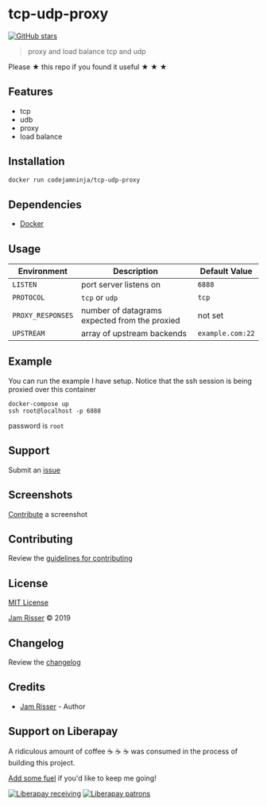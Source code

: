 # tcp-udp-proxy

[![GitHub stars](https://img.shields.io/github/stars/codejamninja/tcp-udp-proxy.svg?style=social&label=Stars)](https://github.com/codejamninja/tcp-udp-proxy)

> proxy and load balance tcp and udp

Please ★ this repo if you found it useful ★ ★ ★


## Features

* tcp
* udb
* proxy
* load balance


## Installation

```sh
docker run codejamninja/tcp-udp-proxy
```


## Dependencies

* [Docker](https://www.docker.com)


## Usage

| Environment       | Description                                   | Default Value    |
| -----------       | --------------------------------------------- | -------------    |
| `LISTEN`          | port server listens on                        | `6888`           |
| `PROTOCOL`        | `tcp` or `udp`                                | `tcp`            |
| `PROXY_RESPONSES` | number of datagrams expected from the proxied | not set          |
| `UPSTREAM`        | array of upstream backends                    | `example.com:22` |


## Example

You can run the example I have setup. Notice that the ssh session is being
proxied over this container

```
docker-compose up
ssh root@localhost -p 6888
```

password is `root`


## Support

Submit an [issue](https://github.com/codejamninja/tcp-udp-proxy/issues/new)


## Screenshots

[Contribute](https://github.com/codejamninja/tcp-udp-proxy/blob/master/CONTRIBUTING.md) a screenshot


## Contributing

Review the [guidelines for contributing](https://github.com/codejamninja/tcp-udp-proxy/blob/master/CONTRIBUTING.md)


## License

[MIT License](https://github.com/codejamninja/tcp-udp-proxy/blob/master/LICENSE)

[Jam Risser](https://codejam.ninja) © 2019


## Changelog

Review the [changelog](https://github.com/codejamninja/tcp-udp-proxy/blob/master/CHANGELOG.md)


## Credits

* [Jam Risser](https://codejam.ninja) - Author


## Support on Liberapay

A ridiculous amount of coffee ☕ ☕ ☕ was consumed in the process of building this project.

[Add some fuel](https://liberapay.com/codejamninja/donate) if you'd like to keep me going!

[![Liberapay receiving](https://img.shields.io/liberapay/receives/codejamninja.svg?style=flat-square)](https://liberapay.com/codejamninja/donate)
[![Liberapay patrons](https://img.shields.io/liberapay/patrons/codejamninja.svg?style=flat-square)](https://liberapay.com/codejamninja/donate)
